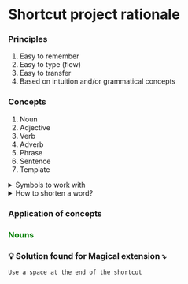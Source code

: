 # Shortcut project rationale

### Principles
1. Easy to remember
2. Easy to type (flow)
3. Easy to transfer
4. Based on intuition and/or grammatical concepts

### Concepts
1. Noun
2. Adjective
3. Verb
4. Adverb
5. Phrase
6. Sentence
7. Template


<details> 
<summary> Symbols to work with </summary>
@
"#
$
%
^
&
()
[]
{}
.
/
;
: 

</details>

<details> 
<summary>How to shorten a word? </summary>
Approximate = aprx
Approximately = aprxly
Approximation = aprxmn 
</details>
 

### Application of concepts

### <font color="green">Nouns</font>


### 💡 Solution found for Magical extension ⤵️
    Use a space at the end of the shortcut

